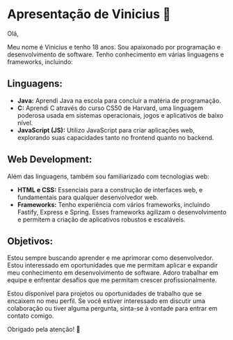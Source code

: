 # Apresentação de Vinicius 🚀

Olá,

Meu nome é Vinicius e tenho 18 anos. Sou apaixonado por programação e desenvolvimento de software. Tenho conhecimento em várias linguagens e frameworks, incluindo:

## Linguagens:

- **Java:** Aprendi Java na escola para concluir a matéria de programação.
- **C:** Aprendi C através do curso CS50 de Harvard, uma linguagem poderosa usada em sistemas operacionais, jogos e aplicativos de baixo nível.
- **JavaScript (JS):** Utilizo JavaScript para criar aplicações web, explorando suas capacidades tanto no frontend quanto no backend.

## Web Development:

Além das linguagens, também sou familiarizado com tecnologias web:

- **HTML e CSS:** Essenciais para a construção de interfaces web, e fundamentais para qualquer desenvolvedor web.
- **Frameworks:** Tenho experiência com vários frameworks, incluindo  Fastify, Express e Spring. Esses frameworks agilizam o desenvolvimento e permitem a criação de aplicativos robustos e escaláveis.

## Objetivos:

Estou sempre buscando aprender e me aprimorar como desenvolvedor. Estou interessado em oportunidades que me permitam aplicar e expandir meu conhecimento em desenvolvimento de software. Adoro trabalhar em equipe e enfrentar desafios que me permitam crescer profissionalmente.

Estou disponível para projetos ou oportunidades de trabalho que se encaixem no meu perfil. Se você estiver interessado em discutir uma colaboração ou tiver alguma pergunta, sinta-se à vontade para entrar em contato comigo.

Obrigado pela atenção! 🌟